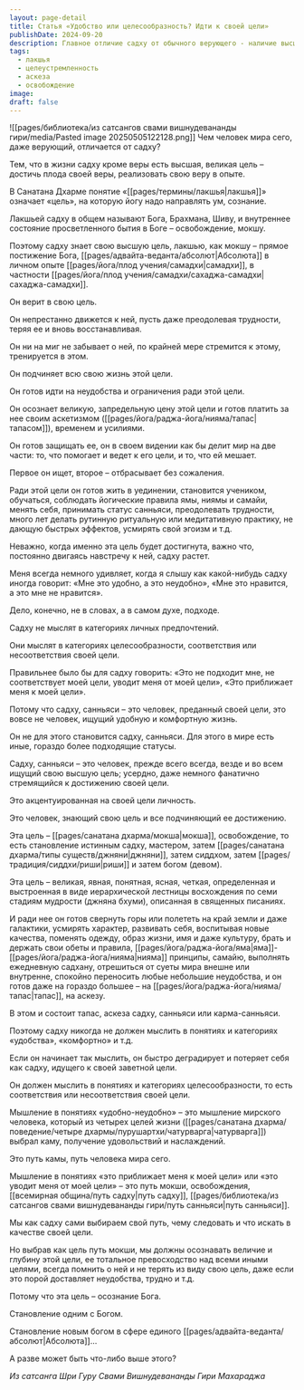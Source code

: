 ```yaml
---
layout: page-detail
title: Статья «Удобство или целесообразность? Идти к своей цели»
publishDate: 2024-09-20
description: Главное отличие садху от обычного верующего - наличие высшей цели (лакшьи), стремление к мокше и постоянное подчинение всей жизни этой цели. Садху оценивает всё не с позиции удобства, а с точки зрения соответствия своей цели освобождения. Он готов к аскезе, ограничениям, переменам ради духовного роста и не ищет комфорта. Такой подход ведёт к истинному освобождению и единству с Абсолютом.
tags:
  - лакшья
  - целеустремленность
  - аскеза
  - освобождение
image: 
draft: false
---
```

![[pages/библиотека/из сатсангов свами вишнудевананды гири/media/Pasted image 20250505122128.png]]
 Чем человек мира сего, даже верующий, отличается от садху?

 Тем, что в жизни садху кроме веры есть высшая, великая цель – достичь плода своей веры, реализовать свою веру в опыте.

 В Санатана Дхарме понятие «[[pages/термины/лакшья|лакшья]]» означает «цель», на которую йогу надо направлять ум, сознание.

 Лакшьей садху в общем называют Бога, Брахмана, Шиву, и внутреннее состояние просветленного бытия в Боге – освобождение, мокшу.

 Поэтому садху знает свою высшую цель, лакшью, как мокшу – прямое постижение Бога, [[pages/адвайта-веданта/абсолют|Абсолюта]] в личном опыте [[pages/йога/плод учения/самадхи|самадхи]], в частности [[pages/йога/плод учения/самадхи/сахаджа-самадхи|сахаджа-самадхи]].

 Он верит в свою цель.

 Он непрестанно движется к ней, пусть даже преодолевая трудности, теряя ее и вновь восстанавливая.

 Он ни на миг не забывает о ней, по крайней мере стремится к этому, тренируется в этом.

 Он подчиняет всю свою жизнь этой цели.

 Он готов идти на неудобства и ограничения ради этой цели.

 Он осознает великую, запредельную цену этой цели и готов платить за нее своим аскетизмом ([[pages/йога/раджа-йога/нияма/тапас|тапасом]]), временем и усилиями.

 Он готов защищать ее, он в своем видении как бы делит мир на две части: то, что помогает и ведет к его цели, и то, что ей мешает.

 Первое он ищет, второе – отбрасывает без сожаления.

 Ради этой цели он готов жить в уединении, становится учеником, обучаться, соблюдать йогические правила ямы, ниямы и самайи, менять себя, принимать статус санньяси, преодолевать трудности, много лет делать рутинную ритуальную или медитативную практику, не дающую быстрых эффектов, усмирять свой эгоизм и т.д.

 Неважно, когда именно эта цель будет достигнута, важно что, постоянно двигаясь навстречу к ней, садху растет.

 Меня всегда немного удивляет, когда я слышу как какой-нибудь садху иногда говорит: «Мне это удобно, а это неудобно», «Мне это нравится, а это мне не нравится».

 Дело, конечно, не в словах, а в самом духе, подходе.

 Садху не мыслят в категориях личных предпочтений.

 Они мыслят в категориях целесообразности, соответствия или несоответствия своей цели.

 Правильнее было бы для садху говорить: «Это не подходит мне, не соответствует моей цели, уводит меня от моей цели», «Это приближает меня к моей цели».

 Потому что садху, санньяси – это человек, преданный своей цели, это вовсе не человек, ищущий удобную и комфортную жизнь.

 Он не для этого становится садху, санньяси. Для этого в мире есть иные, гораздо более подходящие статусы.

 Садху, санньяси – это человек, прежде всего всегда, везде и во всем ищущий свою высшую цель; усердно, даже немного фанатично стремящийся к достижению своей цели.

 Это акцентуированная на своей цели личность.

 Это человек, знающий свою цель и все подчиняющий ее достижению.

 Эта цель – [[pages/санатана дхарма/мокша|мокша]], освобождение, то есть становление истинным садху, мастером, затем [[pages/санатана дхарма/типы существ/джняни|джняни]], затем сиддхом, затем [[pages/традиция/сиддхи/риши|риши]] и затем богом (девом).

 Эта цель – великая, явная, понятная, ясная, четкая, определенная и выстроенная в виде иерархической лестницы восхождения по семи стадиям мудрости (джняна бхуми), описанная в священных писаниях.

 И ради нее он готов свернуть горы или полететь на край земли и даже галактики, усмирять характер, развивать себя, воспитывая новые качества, поменять одежду, образ жизни, имя и даже культуру, брать и держать свои обеты и правила, [[pages/йога/раджа-йога/яма|яма]]-[[pages/йога/раджа-йога/нияма|нияма]] принципы, самайю, выполнять ежедневную садхану, отрешиться от суеты мира внешне или внутренне, спокойно переносить любые небольшие неудобства, и он готов даже на гораздо большее – на [[pages/йога/раджа-йога/нияма/тапас|тапас]], на аскезу.

 В этом и состоит тапас, аскеза садху, санньяси или карма-санньяси.

 Поэтому садху никогда не должен мыслить в понятиях и категориях «удобства», «комфортно» и т.д.

 Если он начинает так мыслить, он быстро деградирует и потеряет себя как садху, идущего к своей заветной цели.

 Он должен мыслить в понятиях и категориях целесообразности, то есть соответствия или несоответствия своей цели.

 Мышление в понятиях «удобно-неудобно» – это мышление мирского человека, который из четырех целей жизни ([[pages/санатана дхарма/поведение/четыре дхармы/пурушартхи/чатурварга|чатурварга]]) выбрал каму, получение удовольствий и наслаждений.

 Это путь камы, путь человека мира сего.

 Мышление в понятиях «это приближает меня к моей цели» или «это уводит меня от моей цели» – это путь мокши, освобождения, [[всемирная община/путь садху|путь садху]], [[pages/библиотека/из сатсангов свами вишнудевананды гири/путь санньяси|путь санньяси]].

 Мы как садху сами выбираем свой путь, чему следовать и что искать в качестве своей цели.

 Но выбрав как цель путь мокши, мы должны осознавать величие и глубину этой цели, ее тотальное превосходство над всеми иными целями, всегда помнить о ней и не терять из виду свою цель, даже если это порой доставляет неудобства, трудно и т.д.

 Потому что эта цель – осознание Бога.

 Становление одним с Богом.

 Становление новым богом в сфере единого [[pages/адвайта-веданта/абсолют|Абсолюта]]…

 А разве может быть что-либо выше этого?

*Из сатсанга Шри Гуру Свами Вишнудевананды Гири Махараджа*